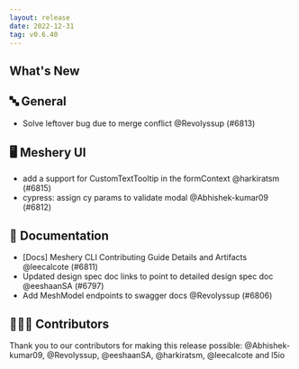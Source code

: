 ```yaml
---
layout: release
date: 2022-12-31
tag: v0.6.40
---
```


## What's New
## 🔤 General
- Solve leftover bug due to merge conflict @Revolyssup (#6813)

## 🖥 Meshery UI

- add a support for CustomTextTooltip in the formContext @harkiratsm (#6815)
- cypress: assign cy params to validate modal @Abhishek-kumar09 (#6812)

## 📖 Documentation

- [Docs] Meshery CLI Contributing Guide Details and Artifacts @leecalcote (#6811)
- Updated design spec doc links to point to detailed design spec doc @eeshaanSA (#6797)
- Add MeshModel endpoints to swagger docs @Revolyssup (#6806)

## 👨🏽‍💻 Contributors

Thank you to our contributors for making this release possible:
@Abhishek-kumar09, @Revolyssup, @eeshaanSA, @harkiratsm, @leecalcote and l5io

